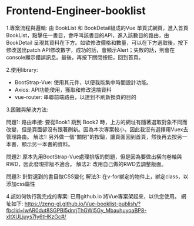 # Frontend-Engineer-booklist
1.專案流程與邏輯: 
由 BookList 和 BookDetail組成的Vue 單頁式網頁，進入首頁BookList，點擊任一書目，會呼叫該書目的API，進入該數目的路由，由 BookDetail 呈現其資料在下方。如欲修改價格和數量，可以在下方選取後，按下修改送出patch API修改數字，成功的話，會顯示Alert；失敗的話，則會在console顯示錯誤訊息。最後，再按下關閉按鈕，回到首頁。



2.使用library:
- BootStrap-Vue: 使用其元件，以便我能集中時間設計功能。
- Axios: API功能使用，獲取和修改遠端資料
- vue-router: 串聯前端路由，以達到不刷新換頁的目的



3.困難與解決方法:

問題1: 路由串接: 要從Book1 跳到 Book2 時，上方的網址有隨著選取對象不同而改變，但是頁面卻沒有跟著刷新。因為本次專案較小，因此我沒有選擇用Vuex去管理路由。
解法1: 另外做一個"關閉"的按鈕，讓頁面回到首頁，然後再去按另一本書，顯示另一本書的資料。

問題2: 原本先用BootStrap-Vue處理排版的問題，但是因為要做出橫向卷軸與RWD，因此發現排版不適合。
解法2: 改用自己做的RWD去調整版面。

問題3: 針對選到的書目做CSS變化
解法3: 在v-for綁定的物件上，綁定class，以添加css屬性



4.該如何執行我完成的專案: 已用github.io 將Vue專案架起來，以供您使用。
  網址如下: https://zeng-gl.github.io/Vue-booklist-publish/?fbclid=IwAR0dut8SGPBI5dnrjThGWl5Gy_MbauhuyoaBP8-xltXULjuys7Iy6tHKzGc#/
